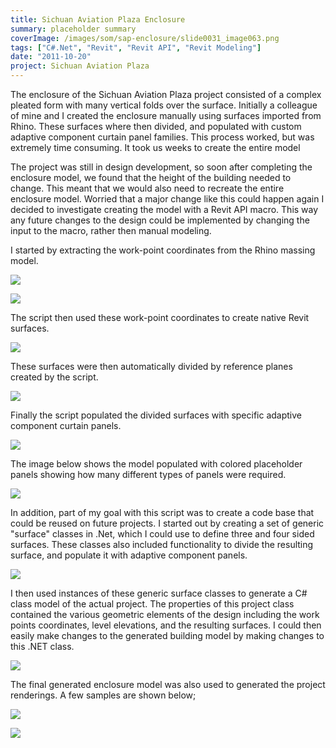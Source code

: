 ```yaml
---
title: Sichuan Aviation Plaza Enclosure
summary: placeholder summary
coverImage: /images/som/sap-enclosure/slide0031_image063.png
tags: ["C#.Net", "Revit", "Revit API", "Revit Modeling"]
date: "2011-10-20"
project: Sichuan Aviation Plaza
---
```


The enclosure of the Sichuan Aviation Plaza project consisted of a complex pleated form with many vertical folds over the surface. Initially a colleague of mine and I created the enclosure manually using surfaces imported from Rhino. These surfaces where then divided, and populated with custom adaptive component curtain panel families. This process worked, but was extremely time consuming. It took us weeks to create the entire model

The project was still in design development, so soon after completing the enclosure model, we found that the height of the building needed to change. This meant that we would also need to recreate the entire enclosure model. Worried that a major change like this could happen again I decided to investigate creating the model with a Revit API macro. This way any future changes to the design could be implemented by changing the input to the macro, rather then manual modeling.

I started by extracting the work-point coordinates from the Rhino massing model.

![](/images/som/sap-enclosure/slide0020_image046.png)

![](/images/som/sap-enclosure/slide0020_image048.png)

The script then used these work-point coordinates to create native Revit surfaces.

![](/images/som/sap-enclosure/slide0031_image059.png)

These surfaces were then automatically divided by reference planes created by the script.

![](/images/som/sap-enclosure/slide0031_image061.png)

Finally the script populated the divided surfaces with specific adaptive component curtain panels.

![](/images/som/sap-enclosure/slide0031_image063.png)

The image below shows the model populated with colored placeholder panels showing how many different types of panels were required.

![](/images/som/sap-enclosure/slide0033_image067.png)

In addition, part of my goal with this script was to create a code base that could be reused on future projects. I started out by creating a set of generic "surface" classes in .Net, which I could use to define three and four sided surfaces. These classes also included functionality to divide the resulting surface, and populate it with adaptive component panels.

![](/images/som/sap-enclosure/slide0014_image057.png)

I then used instances of these generic surface classes to generate a C# class model of the actual project. The properties of this project class contained the various geometric elements of the design including the work points coordinates, level elevations, and the resulting surfaces. I could then easily make changes to the generated building model by making changes to this .NET class.

![](/images/som/sap-enclosure/slide0034_image065.png)

The final generated enclosure model was also used to generated the project renderings. A few samples are shown below;

![](/images/som/sap-enclosure/slide0035_image001.jpg)

![](/images/som/sap-enclosure/slide0036_image003.jpg)
